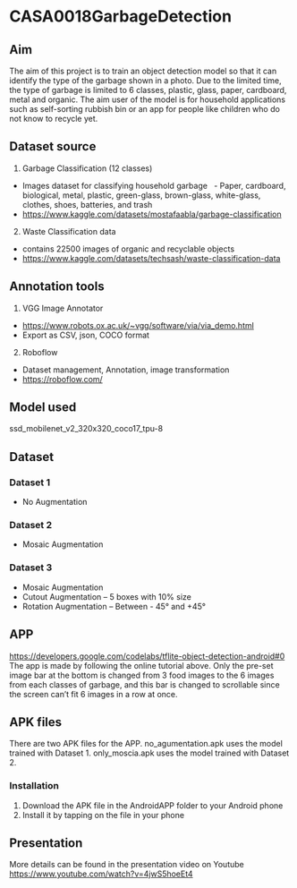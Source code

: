 # CASA0018GarbageDetection
## Aim
The aim of this project is to train an object detection model so that it can identify the type of the garbage shown in a photo. Due to the limited time, the type of garbage is limited to 6 classes, plastic, glass, paper, cardboard, metal and organic. The aim user of the model is for household applications such as self-sorting rubbish bin or an app for people like children who do not know to recycle yet. 

## Dataset source
1. Garbage Classification (12 classes)
  - Images dataset for classifying household garbage
    - Paper, cardboard, biological, metal, plastic, green-glass, brown-glass, white-glass, clothes, shoes, batteries, and trash
  - https://www.kaggle.com/datasets/mostafaabla/garbage-classification
2. Waste Classification data
  - contains 22500 images of organic and recyclable objects
  - https://www.kaggle.com/datasets/techsash/waste-classification-data

## Annotation tools
1. VGG Image Annotator
  - https://www.robots.ox.ac.uk/~vgg/software/via/via_demo.html
  - Export as CSV, json, COCO format
2. Roboflow
  - Dataset management, Annotation, image transformation
  - https://roboflow.com/

## Model used
ssd_mobilenet_v2_320x320_coco17_tpu-8

## Dataset
### Dataset 1
  - No Augmentation
### Dataset 2
  - Mosaic Augmentation
### Dataset 3
  - Mosaic Augmentation
  - Cutout Augmentation – 5 boxes with 10% size
  - Rotation Augmentation – Between - 45° and +45°

## APP
https://developers.google.com/codelabs/tflite-object-detection-android#0
The app is made by following the online tutorial above. Only the pre-set image bar at the bottom is changed from 3 food images to the 6 images from each classes of garbage, and this bar is changed to scrollable since the screen can’t fit 6 images in a row at once.
## APK files
There are two APK files for the APP. 
no_agumentation.apk uses the model trained with Dataset 1.
only_moscia.apk uses the model trained with Dataset 2.
### Installation
1. Download the APK file in the AndroidAPP folder to your Android phone
2. Install it by tapping on the file in your phone

## Presentation
More details can be found in the presentation video on Youtube https://www.youtube.com/watch?v=4jwS5hoeEt4

